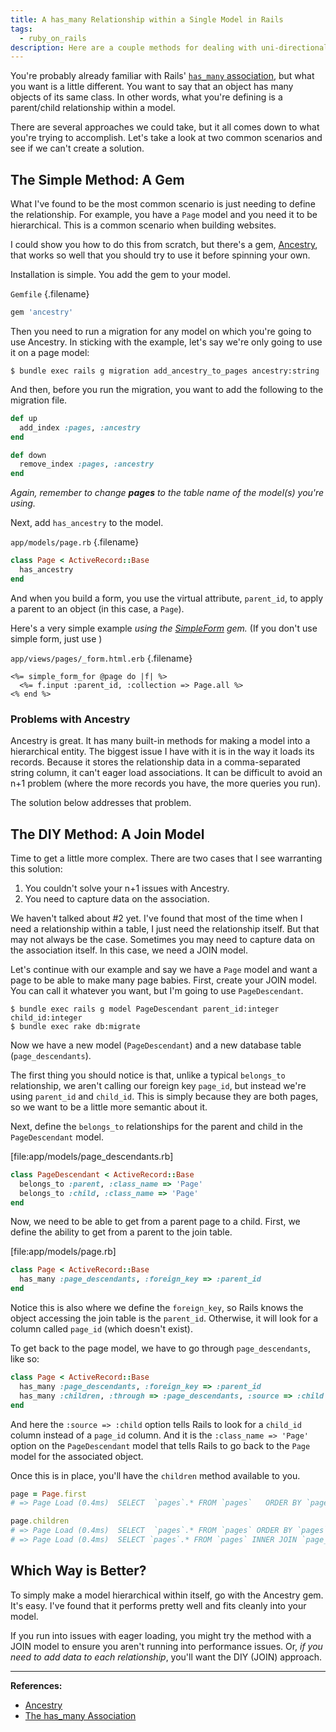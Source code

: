 ```yaml
---
title: A has_many Relationship within a Single Model in Rails
tags:
  - ruby_on_rails
description: Here are a couple methods for dealing with uni-directional many-to-many  associations in Rails.
---
```


You're probably already familiar with Rails' [`has_many` association](http://guides.rubyonrails.org/association_basics.html#the-has-many-association), but what you want is a little different. You want to say that an object has many objects of its same class. In other words, what you're defining is a parent/child relationship within a model.

There are several approaches we could take, but it all comes down to what you're trying to accomplish. Let's take a look at two common scenarios and see if we can't create a solution.

## The Simple Method: A Gem

What I've found to be the most common scenario is just needing to define the relationship. For example, you have a `Page` model and you need it to be hierarchical. This is a common scenario when building websites.

I could show you how to do this from scratch, but there's a gem, [Ancestry](https://github.com/stefankroes/ancestry), that works so well that you should try to use it before spinning your own.

Installation is simple. You add the gem to your model.

`Gemfile` {.filename}

```ruby
gem 'ancestry'
```

Then you need to run a migration for any model on which you're going to use Ancestry. In sticking with the example, let's say we're only going to use it on a page model:

    $ bundle exec rails g migration add_ancestry_to_pages ancestry:string

And then, before you run the migration, you want to add the following to the migration file.

```ruby
def up
  add_index :pages, :ancestry
end

def down
  remove_index :pages, :ancestry
end
```

_Again, remember to change **pages** to the table name of the model(s) you're using._

Next, add `has_ancestry` to the model.

`app/models/page.rb` {.filename}

```ruby
class Page < ActiveRecord::Base
  has_ancestry
end
```

And when you build a form, you use the virtual attribute, `parent_id`, to apply a parent to an object (in this case, a `Page`).

Here's a very simple example _using the [SimpleForm](https://github.com/plataformatec/simple_form) gem._ (If you don't use simple form, just use )

`app/views/pages/_form.html.erb` {.filename}

```erb
<%= simple_form_for @page do |f| %>
  <%= f.input :parent_id, :collection => Page.all %>
<% end %>
```

### Problems with Ancestry

Ancestry is great. It has many built-in methods for making a model into a hierarchical entity. The biggest issue I have with it is in the way it loads its records. Because it stores the relationship data in a comma-separated string column, it can't eager load associations. It can be difficult to avoid an n+1 problem (where the more records you have, the more queries you run).

The solution below addresses that problem.

## The DIY Method: A Join Model

Time to get a little more complex. There are two cases that I see warranting this solution:

1. You couldn't solve your n+1 issues with Ancestry.
2. You need to capture data on the association.

We haven't talked about #2 yet. I've found that most of the time when I need a relationship within a table, I just need the relationship itself. But that may not always be the case. Sometimes you may need to capture data on the association itself. In this case, we need a JOIN model.

Let's continue with our example and say we have a `Page` model and want a page to be able to make many page babies. First, create your JOIN model. You can call it whatever you want, but I'm going to use `PageDescendant`.

    $ bundle exec rails g model PageDescendant parent_id:integer child_id:integer
    $ bundle exec rake db:migrate

Now we have a new model (`PageDescendant`) and a new database table (`page_descendants`).

The first thing you should notice is that, unlike a typical `belongs_to` relationship, we aren't calling our foreign key `page_id`, but instead we're using `parent_id` and `child_id`. This is simply because they are both pages, so we want to be a little more semantic about it.

Next, define the `belongs_to` relationships for the parent and child in the `PageDescendant` model.

[file:app/models/page_descendants.rb]

```ruby
class PageDescendant < ActiveRecord::Base
  belongs_to :parent, :class_name => 'Page'
  belongs_to :child, :class_name => 'Page'
end
```

Now, we need to be able to get from a parent page to a child. First, we define the ability to get from a parent to the join table.

[file:app/models/page.rb]

```ruby
class Page < ActiveRecord::Base
  has_many :page_descendants, :foreign_key => :parent_id
end
```

Notice this is also where we define the `foreign_key`, so Rails knows the object accessing the join table is the `parent_id`. Otherwise, it will look for a column called `page_id` (which doesn't exist).

To get back to the page model, we have to go through `page_descendants`, like so:

```ruby
class Page < ActiveRecord::Base
  has_many :page_descendants, :foreign_key => :parent_id
  has_many :children, :through => :page_descendants, :source => :child
end
```

And here the `:source => :child` option tells Rails to look for a `child_id` column instead of a `page_id` column. And it is the `:class_name => 'Page'` option on the `PageDescendant` model that tells Rails to go back to the `Page` model for the associated object.

Once this is in place, you'll have the `children` method available to you.

```ruby
page = Page.first
# => Page Load (0.4ms)  SELECT  `pages`.* FROM `pages`   ORDER BY `pages`.`id` ASC LIMIT 1

page.children
# => Page Load (0.4ms)  SELECT  `pages`.* FROM `pages` ORDER BY `pages`.`id` ASC LIMIT 1
# => Page Load (0.4ms)  SELECT `pages`.* FROM `pages` INNER JOIN `page_descendants` ON `pages`.`id` = `page_descendants`.`child_id` WHERE `page_descendants`.`parent_id` = 1
```

## Which Way is Better?

To simply make a model hierarchical within itself, go with the Ancestry gem. It's easy. I've found that it performs pretty well and fits cleanly into your model.

If you run into issues with eager loading, you might try the method with a JOIN model to ensure you aren't running into performance issues. Or, _if you need to add data to each relationship_, you'll want the DIY (JOIN) approach.

---

**References:**

- [Ancestry](https://github.com/stefankroes/ancestry)
- [The has_many Association](http://guides.rubyonrails.org/association_basics.html#the-has-many-association)
